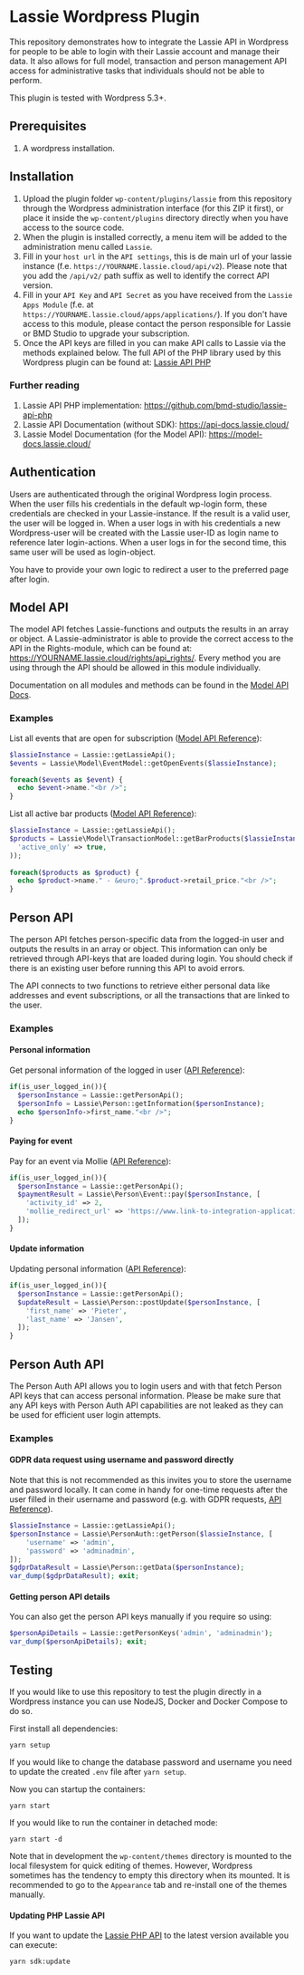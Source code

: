 # Lassie Wordpress Plugin
This repository demonstrates how to integrate the Lassie API in Wordpress for people to be able to login with their Lassie account and manage their data. It also allows for full model, transaction and person management API access for administrative tasks that individuals should not be able to perform.

This plugin is tested with Wordpress 5.3+.

## Prerequisites
1. A wordpress installation.

## Installation
1. Upload the plugin folder `wp-content/plugins/lassie` from this repository through the Wordpress administration interface (for this ZIP it first), or place it inside the `wp-content/plugins` directory directly when you have access to the source code.
2. When the plugin is installed correctly, a menu item will be added to the administration menu called `Lassie`.
3. Fill in your `host url` in the `API settings`, this is de main url of your lassie instance (f.e. `https://YOURNAME.lassie.cloud/api/v2`). Please note that you add the `/api/v2/` path suffix as well to identify the correct API version.
4. Fill in your `API Key` and `API Secret` as you have received from the `Lassie Apps Module` (f.e. at `https://YOURNAME.lassie.cloud/apps/applications/`). If you don't have access to this module, please contact the person responsible for Lassie or BMD Studio to upgrade your subscription.
5. Once the API keys are filled in you can make API calls to Lassie via the methods explained below. The full API of the PHP library used by this Wordpress plugin can be found at: [Lassie API PHP](https://github.com/bmd-studio/lassie-api-php)

### Further reading
1. Lassie API PHP implementation: https://github.com/bmd-studio/lassie-api-php
2. Lassie API Documentation (without SDK): https://api-docs.lassie.cloud/
3. Lassie Model Documentation (for the Model API): https://model-docs.lassie.cloud/ 

## Authentication
Users are authenticated through the original Wordpress login process. When the user fills his credentials in the default wp-login form, these credentials are checked in your Lassie-instance. If the result is a valid user, the user will be logged in. When a user logs in with his credentials a new Wordpress-user will be created with the Lassie user-ID as login name to reference later login-actions. When a user logs in for the second time, this same user will be used as login-object.

You have to provide your own logic to redirect a user to the preferred page after login. 

## Model API
The model API fetches Lassie-functions and outputs the results in an array or object. A Lassie-administrator is able to provide the correct access to the API in the Rights-module, which can be found at: https://YOURNAME.lassie.cloud/rights/api_rights/. Every method you are using through the API should be allowed in this module individually.

Documentation on all modules and methods can be found in the [Model API Docs](https://model-docs.lassie.cloud/).

### Examples
List all events that are open for subscription ([Model API Reference](https://model-docs.lassie.cloud/class-Event_model.html#_get_open_events)):
```php
$lassieInstance = Lassie::getLassieApi();
$events = Lassie\Model\EventModel::getOpenEvents($lassieInstance);

foreach($events as $event) {
  echo $event->name."<br />";
}
```

List all active bar products ([Model API Reference](https://model-docs.lassie.cloud/class-Transaction_model.html#_get_bar_products)):
```php
$lassieInstance = Lassie::getLassieApi();
$products = Lassie\Model\TransactionModel::getBarProducts($lassieInstance, array(
  'active_only' => true,
));
 
foreach($products as $product) {
  echo $product->name." - &euro;".$product->retail_price."<br />";
}
```

## Person API
The person API fetches person-specific data from the logged-in user and outputs the results in an array or object. This information can only be retrieved through API-keys that are loaded during login. You should check if there is an existing user before running this API to avoid errors.

The API connects to two functions to retrieve either personal data like addresses and event subscriptions, or all the transactions that are linked to the user.

### Examples

#### Personal information
Get personal information of the logged in user ([API Reference](https://api-docs.lassie.cloud/#api-Person-Get_Person_Information)):
```php
if(is_user_logged_in()){
  $personInstance = Lassie::getPersonApi();
  $personInfo = Lassie\Person::getInformation($personInstance);
  echo $personInfo->first_name."<br />";
}
```

#### Paying for event
Pay for an event via Mollie ([API Reference](https://api-docs.lassie.cloud/#api-Person-Person_Pay_Event___Membership)):
```php
if(is_user_logged_in()){
  $personInstance = Lassie::getPersonApi();
  $paymentResult = Lassie\Person\Event::pay($personInstance, [
    'activity_id' => 2,
    'mollie_redirect_url' => 'https://www.link-to-integration-application.com/',
  ]);
}
```

#### Update information
Updating personal information ([API Reference](https://api-docs.lassie.cloud/#api-Person-Post_Update_Person)):
```php
if(is_user_logged_in()){
  $personInstance = Lassie::getPersonApi();
  $updateResult = Lassie\Person::postUpdate($personInstance, [
    'first_name' => 'Pieter',
    'last_name' => 'Jansen',
  ]);
}
```

## Person Auth API
The Person Auth API allows you to login users and with that fetch Person API keys that can access personal information. Please be make sure that any API keys with Person Auth API capabilities are not leaked as they can be used for efficient user login attempts.
### Examples

#### GDPR data request using username and password directly
Note that this is not recommended as this invites you to store the username and password locally. It can come in handy for one-time requests after the user filled in their username and password (e.g. with GDPR requests, [API Reference](https://api-docs.lassie.cloud/#api-Person-Get_Person_Data)).
```php
$lassieInstance = Lassie::getLassieApi();
$personInstance = Lassie\PersonAuth::getPerson($lassieInstance, [
	'username' => 'admin', 
	'password' => 'adminadmin',
]);
$gdprDataResult = Lassie\Person::getData($personInstance);
var_dump($gdprDataResult); exit;
```

#### Getting person API details
You can also get the person API keys manually if you require so using:
```php
$personApiDetails = Lassie::getPersonKeys('admin', 'adminadmin');
var_dump($personApiDetails); exit;
```

## Testing
If you would like to use this repository to test the plugin directly in a Wordpress instance you can use NodeJS, Docker and Docker Compose to do so.

First install all dependencies:
```shell
yarn setup
```

If you would like to change the database password and username you need to update the created `.env` file after `yarn setup`.

Now you can startup the containers:
```
yarn start
```

If you would like to run the container in detached mode:
```
yarn start -d
```

Note that in development the `wp-content/themes` directory is mounted to the local filesystem for quick editing of themes. However, Wordpress sometimes has the tendency to empty this directory when its mounted. It is recommended to go to the `Appearance` tab and re-install one of the themes manually.

#### Updating PHP Lassie API
If you want to update the [Lassie PHP API](https://github.com/bmd-studio/lassie-api-php) to the latest version available you can execute:
```shell
yarn sdk:update
``` 